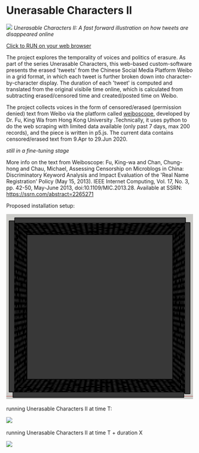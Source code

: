 # Unerasable Characters II

![](unerasablecharactersII.gif)
*Unerasable Characters II: A fast forward illustration on how tweets are disappeared online*

[Click to RUN on your web browser](https://siusoon.github.io/UnerasableCharactersII/code/)

The project explores the temporality of voices and politics of erasure. As part of the series Unerasable Characters, this web-based custom-software presents the erased 'tweets' from the Chinese Social Media Platform Weibo in a grid format, in which each tweet is further broken down into character-by-character display. The duration of each 'tweet' is computed and translated from the original visibile time online, which is calculated from subtracting erased/censored time and created/posted time on Weibo. 

The project collects voices in the form of censored/erased (permission denied) text from Weibo via the platform called [weiboscope](https://weiboscope.jmsc.hku.hk/), developed by Dr. Fu, King Wa from Hong Kong University .Technically, it uses python to do the web scraping with limited data available (only past 7 days, max 200 records), and the piece is written in p5.js. The current data contains censored/erased text from 9.Apr to 29.Jun 2020.

*still in a fine-tuning stage*

More info on the text from Weiboscope:  Fu, King-wa and Chan, Chung-hong and Chau, Michael, Assessing Censorship on Microblogs in China: Discriminatory Keyword Analysis and Impact Evaluation of the 'Real Name Registration' Policy (May 15, 2013). IEEE Internet Computing, Vol. 17, No. 3, pp. 42-50, May-June 2013, doi:10.1109/MIC.2013.28. Available at SSRN: https://ssrn.com/abstract=2265271

Proposed installation setup:

<img src="images/installation1.png" width="500">

running Unerasable Characters II at time T:

![](https://live.staticflickr.com/65535/49777309756_c10a86968d_c.jpg)

running Unerasable Characters II at time T + duration X 

![](https://live.staticflickr.com/65535/49777633092_f8e67dd414_c.jpg)


